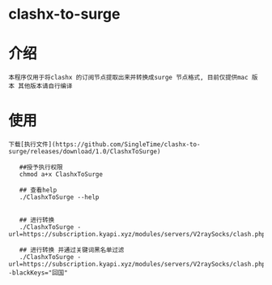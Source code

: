 # clashx-to-surge
# 介绍
    本程序仅用于将clashx 的订阅节点提取出来并转换成surge 节点格式, 目前仅提供mac 版本 其他版本请自行编译
    
    
# 使用
    下载[执行文件](https://github.com/SingleTime/clashx-to-surge/releases/download/1.0/ClashxToSurge)
    
   
   ```shell script
      ##授予执行权限  
      chmod a+x ClashxToSurge

      ## 查看help
      ./ClashxToSurge --help 


      ## 进行转换
      ./ClashxToSurge -url=https://subscription.kyapi.xyz/modules/servers/V2raySocks/clash.php

      ## 进行转换 并通过关键词黑名单过滤
      ./ClashxToSurge -url=https://subscription.kyapi.xyz/modules/servers/V2raySocks/clash.php -blackKeys="回国"


   ```